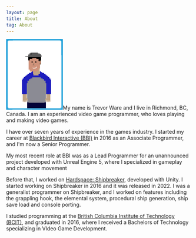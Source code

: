 ```yaml
---
layout: page
title: About
tag: About
---
```


<img id="aboutimg" src="/assets/icons/about.png" width="154" height="192" />My name is Trevor Ware and I live in Richmond, BC, Canada. I am an experienced video game programmer, who loves playing and making video games. 

I have over seven years of experience in the games industry. I started my career at <a href="http://blackbirdinteractive.com">Blackbird Interactive (BBI)</a> in 2016 as an Associate Programmer, and I'm now a Senior Programmer.

My most recent role at BBI was as a Lead Programmer for an unannounced project developed with Unreal Engine 5, where I specialized in gameplay and character movement

Before that, I worked on <a href="https://twarrre.github.io/games/2022/05/24/hardspace_shipbreaker/">Hardspace: Shipbreaker</a>, developed with Unity. I started working on Shipbreaker in 2016 and it was released in 2022. I was a generalist programmer on Shipbreaker, and I worked on features including the grappling hook, the elemental system, procedural ship generation, ship save load and console porting.

I studied programming at the <a href="http://www.bcit.ca">British Columbia Institute of Technology (BCIT)</a>, and graduated in 2016, where I received a Bachelors of Technology specializing in VIdeo Game Development.

<meta http-equiv='cache-control' content='no-cache'> 
<meta http-equiv='expires' content='0'> 
<meta http-equiv='pragma' content='no-cache'>